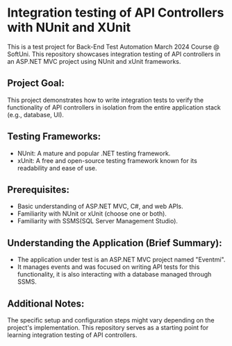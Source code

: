 # Integration testing of API Controllers with NUnit and XUnit
This is a test project for Back-End Test Automation March 2024 Course @ SoftUni.
This repository showcases integration testing of API controllers in an ASP.NET MVC project using NUnit and xUnit frameworks.
## Project Goal:

This project demonstrates how to write integration tests to verify the functionality of API controllers in isolation from the entire application stack (e.g., database, UI).

## Testing Frameworks:

- NUnit: A mature and popular .NET testing framework.
- xUnit: A free and open-source testing framework known for its readability and ease of use.
## Prerequisites:

- Basic understanding of ASP.NET MVC, C#, and web APIs.
- Familiarity with NUnit or xUnit (choose one or both).
- Familiarity with SSMS(SQL Server Management Studio).

## Understanding the Application (Brief Summary):

- The application under test is an ASP.NET MVC project named "Eventmi".
- It manages events and was focused on writing API tests for this functionality, it is also interacting with a database managed through SSMS.
## Additional Notes:

The specific setup and configuration steps might vary depending on the project's implementation.
This repository serves as a starting point for learning integration testing of API controllers.

